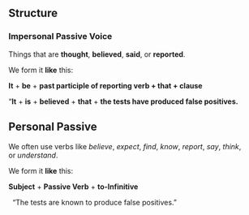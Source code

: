 ## Structure

### Impersonal Passive Voice

Things that are **thought**, **believed**, **said**, or **reported**.

We form it **like** this:

**It** + **be** + **past participle of reporting verb + that + clause**

“**It** +  **is** +  **believed** +  **that** + **the tests have produced false positives.**

## Personal Passive

We often use verbs like _believe_, _expect_, _find_, _know_, _report_, _say_, _think_, or _understand_.

We form it **like** this:

**Subject** + **Passive Verb** + **to-Infinitive**

  “The tests are known to produce false positives.”


































